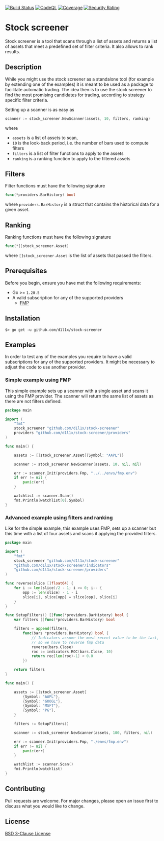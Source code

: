 [![Build Status](https://github.com/d1l1x/stock-screener/actions/workflows/go.yml/badge.svg?branch=main)](https://github.com/d1l1x/stock-screener/actions/workflows/go.yml)
[![CodeQL](https://github.com/d1l1x/stock-screener/actions/workflows/codeql.yml/badge.svg)](https://github.com/d1l1x/stock-screener/actions/workflows/codeql.yml)
[![Coverage](https://sonarcloud.io/api/project_badges/measure?project=d1l1x_stock-screener&metric=coverage)](https://sonarcloud.io/summary/new_code?id=d1l1x_stock-screener)
[![Security Rating](https://sonarcloud.io/api/project_badges/measure?project=d1l1x_stock-screener&metric=security_rating)](https://sonarcloud.io/summary/new_code?id=d1l1x_stock-screener)

# Stock screener

Stock screener is a tool that scans through a list of assets and returns a list of assets that
meet a predefined set of filter criteria. It also allows to rank results.

## Description

While you might use the stock screener as a standalone tool (for example by extending one of the examples) it is
meant to be used as a package to facilitate automatic trading. The idea then is to use the stock screener to find
the most promising candidates for trading, according to strategy specific filter criteria.

Setting up a scanner is as easy as
```go
scanner := stock_screener.NewScanner(assets, 10, filters, ranking)
```

where 
* `assets` is a list of assets to scan, 
* `10` is the look-back period, i.e. the number of bars used to compute filters
* `filters` is a list of filter functions to apply to the assets
* `ranking` is a ranking function to apply to the filtered assets

## Filters
Filter functions must have the following signature
```go
func(*providers.BarHistory) bool
```
where `providers.BarHistory` is a struct that contains the historical data for a given asset.

## Ranking
Ranking functions must have the following signature
```go
func(*[]stock_screener.Asset)
```
where `[]stock_screener.Asset` is the list of assets that passed the filters.

## Prerequisites

Before you begin, ensure you have met the following requirements:

- Go >= `1.20.5`
- A valid subscription for any of the supported providers
  - [FMP](https://financialmodelingprep.com/developer/docs/)

## Installation

```shell
$> go get -u github.com/d1l1x/stock-screener
```

## Examples

In order to test any of the examples you require to have a valid subscriptions for any of the supported providers. It might
be necessary to adjust the code to use another provider.

### Simple example using FMP

This simple example sets up a scanner with a single asset and scans it using the FMP provider.
The scanner will return the same list of assets as there are not filters defined.
```go
package main

import (
	"fmt"
	stock_screener "github.com/d1l1x/stock-screener"
	providers "github.com/d1l1x/stock-screener/providers"
)

func main() {

	assets := []stock_screener.Asset{{Symbol: "AAPL"}}

	scanner := stock_screener.NewScanner(assets, 10, nil, nil)

	err := scanner.Init(providers.Fmp, "../../envs/fmp.env")
	if err != nil {
		panic(err)
	}

	watchlist := scanner.Scan()
	fmt.Println(watchlist[0].Symbol)
}
```

### Advanced example using filters and ranking

Like for the simple example, this example uses FMP, sets up a scanner but this time with a list of four
assets and scans it applying the provided filters.

```go
package main

import (
	"fmt"
	stock_screener "github.com/d1l1x/stock-screener"
	"github.com/d1l1x/stock-screener/indicators"
	"github.com/d1l1x/stock-screener/providers"
)

func reverse(slice []float64) {
	for i := len(slice)/2 - 1; i >= 0; i-- {
		opp := len(slice) - 1 - i
		slice[i], slice[opp] = slice[opp], slice[i]
	}
}

func SetupFilters() []func(*providers.BarHistory) bool {
	var filters []func(*providers.BarHistory) bool

	filters = append(filters,
		func(bars *providers.BarHistory) bool {
			// Indicators assume the most recent value to be the last,
			// so we have to reverse fmp data
			reverse(bars.Close)
			roc := indicators.ROC(bars.Close, 10)
			return roc[len(roc)-1] < 0.0
		})

	return filters
}

func main() {

	assets := []stock_screener.Asset{
		{Symbol: "AAPL"},
		{Symbol: "GOOGL"},
		{Symbol: "MSFT"},
		{Symbol: "PG"},
	}

	filters := SetupFilters()

	scanner := stock_screener.NewScanner(assets, 100, filters, nil)

	err := scanner.Init(providers.Fmp, "./envs/fmp.env")
	if err != nil {
		panic(err)
	}

	watchlist := scanner.Scan()
	fmt.Println(watchlist)
}

```

## Contributing
Pull requests are welcome. For major changes, please open an issue first to discuss what you would like to change.

## License
[BSD 3-Clause License](LICENSE)
